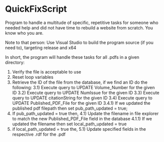 # QuickFixScript

Program to handle a multitude of specific, repetitive tasks for someone who needed help and did not have time to rebuild a website from scratch. You know who you are.

Note to that person: Use Visual Studio to build the program source (if you need to), targeting release and x64

In short, the program will handle these tasks for all .pdfs in a given directory:
 1) Verify the file is acceptable to use
 2) Reset loop variables
 3) Retrieve the ID of the file from the database, if we find an ID do the following:
   3.1) Execute query to UPDATE Volume_Number for the given ID
   3.2) Execute query to UPDATE NumIssue for the given ID
   3.3) Execute query to UPDATE citationString for the given ID
   3.4) Execute query to UPDATE Published_PDF_File for the given ID
       3.4.1) If we updated the published pdf filepath then set pub_path_updated = true;
 4) If pub_path_updated = true then,
   4.1) Update the filename in file explorer to match the new Published_PDF_File field in the database
     4.1.1) If we updated the filename then set local_path_updated = true
 5) if local_path_updated = true the,
   5.1) Update specified fields in the respective .rdf for the .pdf
